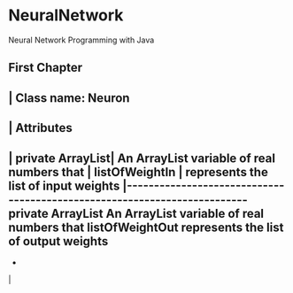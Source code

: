 # NeuralNetwork
Neural Network Programming with Java

## First Chapter
 |             Class name: Neuron
 -------------------------------------------------------------------------
 |                     Attributes
 -------------------------------------------------------------------------
 | private ArrayList<Double>|  An ArrayList variable of real numbers that
 | listOfWeightIn           |   represents the list of input weights
 |-------------------------------------------------------------------------
  private ArrayList<Double>    An ArrayList variable of real numbers that
  listOfWeightOut             represents the list of output weights
  -----------------------------------------------------------------------

*
 |
